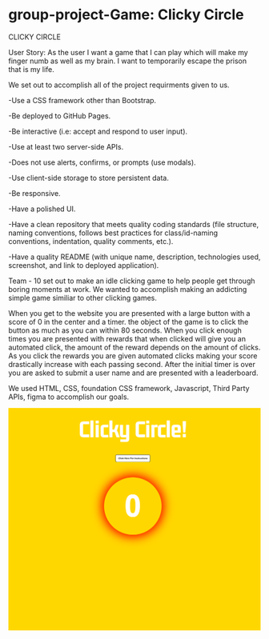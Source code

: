 # group-project-Game: Clicky Circle

CLICKY CIRCLE

User Story: As the user I want a game that I can play which will make my finger numb as well as my brain. I want to temporarily escape the prison that is my life.

We set out to accomplish all of the project requirments given to us. 

-Use a CSS framework other than Bootstrap.

-Be deployed to GitHub Pages.

-Be interactive (i.e: accept and respond to user input).

-Use at least two server-side APIs.

-Does not use alerts, confirms, or prompts (use modals).

-Use client-side storage to store persistent data.

-Be responsive.

-Have a polished UI.

-Have a clean repository that meets quality coding standards (file structure, naming conventions, follows best practices for class/id-naming conventions, indentation, quality comments, etc.).

-Have a quality README (with unique name, description, technologies used, screenshot, and link to deployed application).

Team - 10 set out to make an idle clicking game to help people get through boring moments at work. We wanted to accomplish making an addicting simple game similiar to other clicking games. 

When you get to the website you are presented with a large button with a score of 0 in the center and a timer. the object of the game is to click the button as much as you can within 80 seconds. When you click enough times you are presented with rewards that when clicked will give you an automated click, the amount of the reward depends on the amount of clicks. As you click the rewards you are given automated clicks making your score drastically increase with each passing second. After the initial timer is over you are asked to submit a user name and are presented with a leaderboard. 

We used HTML, CSS, foundation CSS framework, Javascript, Third Party APIs, figma to accomplish our goals. 

![Screenshot of Clicky Circle Game](Clicky%20Circle%20Screen%20Shot.png)